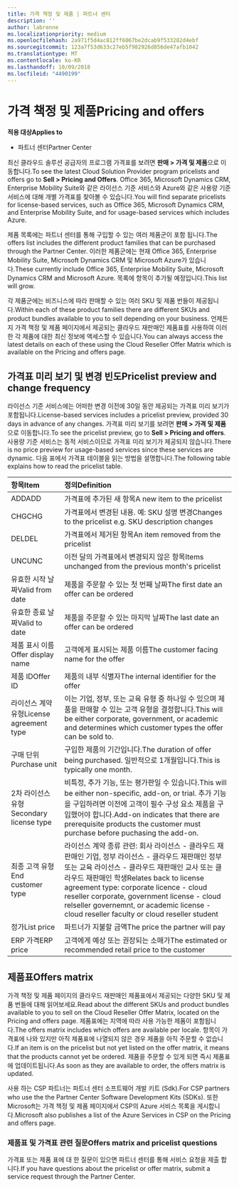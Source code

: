 ```yaml
---
title: 가격 책정 및 제품 | 파트너 센터
description: ''
author: labrenne
ms.localizationpriority: medium
ms.openlocfilehash: 2a971f5d4ac812ff6067be2dcab9f533282d4ebf
ms.sourcegitcommit: 123a7f53d633c27eb5f982926d856de47afb1042
ms.translationtype: MT
ms.contentlocale: ko-KR
ms.lasthandoff: 10/09/2018
ms.locfileid: "4490199"
---
```

# <a name="pricing-and-offers"></a><span data-ttu-id="152ca-102">가격 책정 및 제품</span><span class="sxs-lookup"><span data-stu-id="152ca-102">Pricing and offers</span></span>

**<span data-ttu-id="152ca-103">적용 대상</span><span class="sxs-lookup"><span data-stu-id="152ca-103">Applies to</span></span>**

-  <span data-ttu-id="152ca-104">파트너 센터</span><span class="sxs-lookup"><span data-stu-id="152ca-104">Partner Center</span></span>

<span data-ttu-id="152ca-105">최신 클라우드 솔루션 공급자의 프로그램 가격표를 보려면 **판매 > 가격 및 제품**으로 이동합니다.</span><span class="sxs-lookup"><span data-stu-id="152ca-105">To see the latest Cloud Solution Provider program pricelists and offers go to **Sell > Pricing and Offers**.</span></span> <span data-ttu-id="152ca-106">Office 365, Microsoft Dynamics CRM, Enterprise Mobility Suite와 같은 라이선스 기준 서비스와 Azure와 같은 사용량 기준 서비스에 대해 개별 가격표를 찾아볼 수 있습니다.</span><span class="sxs-lookup"><span data-stu-id="152ca-106">You will find separate pricelists for license-based services, such as Office 365, Microsoft Dynamics CRM, and Enterprise Mobility Suite, and for usage-based services which includes Azure.</span></span> 

<span data-ttu-id="152ca-107">제품 목록에는 파트너 센터를 통해 구입할 수 있는 여러 제품군이 포함 됩니다.</span><span class="sxs-lookup"><span data-stu-id="152ca-107">The offers list includes the different product families that can be purchased through the Partner Center.</span></span> <span data-ttu-id="152ca-108">이러한 제품군에는 현재 Office 365, Enterprise Mobility Suite, Microsoft Dynamics CRM 및 Microsoft Azure가 있습니다.</span><span class="sxs-lookup"><span data-stu-id="152ca-108">These currently include Office 365, Enterprise Mobility Suite, Microsoft Dynamics CRM and Microsoft Azure.</span></span> <span data-ttu-id="152ca-109">목록에 항목이 추가될 예정입니다.</span><span class="sxs-lookup"><span data-stu-id="152ca-109">This list will grow.</span></span>

<span data-ttu-id="152ca-110">각 제품군에는 비즈니스에 따라 판매할 수 있는 여러 SKU 및 제품 번들이 제공됩니다.</span><span class="sxs-lookup"><span data-stu-id="152ca-110">Within each of these product families there are different SKUs and product bundles available to you to sell depending on your business.</span></span> <span data-ttu-id="152ca-111">언제든지 가격 책정 및 제품 페이지에서 제공되는 클라우드 재판매인 제품표를 사용하여 이러한 각 제품에 대한 최신 정보에 액세스할 수 있습니다.</span><span class="sxs-lookup"><span data-stu-id="152ca-111">You can always access the latest details on each of these using the Cloud Reseller Offer Matrix which is available on the Pricing and offers page.</span></span>

## <a name="pricelist-preview-and-change-frequency"></a><span data-ttu-id="152ca-112">가격표 미리 보기 및 변경 빈도</span><span class="sxs-lookup"><span data-stu-id="152ca-112">Pricelist preview and change frequency</span></span> 

<span data-ttu-id="152ca-113">라이선스 기준 서비스에는 어떠한 변경 이전에 30일 동안 제공되는 가격표 미리 보기가 포함됩니다.</span><span class="sxs-lookup"><span data-stu-id="152ca-113">License-based services includes a pricelist preview, provided 30 days in advance of any changes.</span></span> <span data-ttu-id="152ca-114">가격표 미리 보기를 보려면 **판매 > 가격 및 제품**으로 이동합니다.</span><span class="sxs-lookup"><span data-stu-id="152ca-114">To see the pricelist preview, go to **Sell > Pricing and offers**.</span></span> <span data-ttu-id="152ca-115">사용량 기준 서비스는 동적 서비스이므로 가격표 미리 보기가 제공되지 않습니다.</span><span class="sxs-lookup"><span data-stu-id="152ca-115">There is no price preview for usage-based services since these services are dynamic.</span></span> <span data-ttu-id="152ca-116">다음 표에서 가격표 테이블을 읽는 방법을 설명합니다.</span><span class="sxs-lookup"><span data-stu-id="152ca-116">The following table explains how to read the pricelist table.</span></span>

|**<span data-ttu-id="152ca-117">항목</span><span class="sxs-lookup"><span data-stu-id="152ca-117">Item</span></span>**        |**<span data-ttu-id="152ca-118">정의</span><span class="sxs-lookup"><span data-stu-id="152ca-118">Definition</span></span>**      |
|:-----------   |:-----------   |
|<span data-ttu-id="152ca-119">ADD</span><span class="sxs-lookup"><span data-stu-id="152ca-119">ADD</span></span>   |<span data-ttu-id="152ca-120">가격표에 추가된 새 항목</span><span class="sxs-lookup"><span data-stu-id="152ca-120">A new item to the pricelist</span></span>|
|<span data-ttu-id="152ca-121">CHG</span><span class="sxs-lookup"><span data-stu-id="152ca-121">CHG</span></span>   |<span data-ttu-id="152ca-122">가격표에서 변경된 내용. 예: SKU 설명 변경</span><span class="sxs-lookup"><span data-stu-id="152ca-122">Changes to the pricelist e.g. SKU description changes</span></span>|
|<span data-ttu-id="152ca-123">DEL</span><span class="sxs-lookup"><span data-stu-id="152ca-123">DEL</span></span>   |<span data-ttu-id="152ca-124">가격표에서 제거된 항목</span><span class="sxs-lookup"><span data-stu-id="152ca-124">An item removed from the pricelist</span></span>|
|<span data-ttu-id="152ca-125">UNC</span><span class="sxs-lookup"><span data-stu-id="152ca-125">UNC</span></span>   |<span data-ttu-id="152ca-126">이전 달의 가격표에서 변경되지 않은 항목</span><span class="sxs-lookup"><span data-stu-id="152ca-126">Items unchanged from the previous month's pricelist</span></span>   |
|<span data-ttu-id="152ca-127">유효한 시작 날짜</span><span class="sxs-lookup"><span data-stu-id="152ca-127">Valid from date</span></span>   |<span data-ttu-id="152ca-128">제품을 주문할 수 있는 첫 번째 날짜</span><span class="sxs-lookup"><span data-stu-id="152ca-128">The first date an offer can be ordered</span></span>    |
|<span data-ttu-id="152ca-129">유효한 종료 날짜</span><span class="sxs-lookup"><span data-stu-id="152ca-129">Valid to date</span></span>   |<span data-ttu-id="152ca-130">제품을 주문할 수 있는 마지막 날짜</span><span class="sxs-lookup"><span data-stu-id="152ca-130">The last date an offer can be ordered</span></span>   |
|<span data-ttu-id="152ca-131">제품 표시 이름</span><span class="sxs-lookup"><span data-stu-id="152ca-131">Offer display name</span></span>   |<span data-ttu-id="152ca-132">고객에게 표시되는 제품 이름</span><span class="sxs-lookup"><span data-stu-id="152ca-132">The customer facing name for the offer</span></span>   |
|<span data-ttu-id="152ca-133">제품 ID</span><span class="sxs-lookup"><span data-stu-id="152ca-133">Offer ID</span></span>   |<span data-ttu-id="152ca-134">제품의 내부 식별자</span><span class="sxs-lookup"><span data-stu-id="152ca-134">The internal identifier for the offer</span></span>   |
|<span data-ttu-id="152ca-135">라이선스 계약 유형</span><span class="sxs-lookup"><span data-stu-id="152ca-135">License agreement type</span></span>   |<span data-ttu-id="152ca-136">이는 기업, 정부, 또는 교육 유형 중 하나일 수 있으며 제품을 판매할 수 있는 고객 유형을 결정합니다.</span><span class="sxs-lookup"><span data-stu-id="152ca-136">This will be either corporate, government, or academic and determines which customer types the offer can be sold to.</span></span>|
|<span data-ttu-id="152ca-137">구매 단위</span><span class="sxs-lookup"><span data-stu-id="152ca-137">Purchase unit</span></span>   |<span data-ttu-id="152ca-138">구입한 제품의 기간입니다.</span><span class="sxs-lookup"><span data-stu-id="152ca-138">The duration of offer being purchased.</span></span> <span data-ttu-id="152ca-139">일반적으로 1개월입니다.</span><span class="sxs-lookup"><span data-stu-id="152ca-139">This is typically one month.</span></span>   |
|<span data-ttu-id="152ca-140">2차 라이선스 유형</span><span class="sxs-lookup"><span data-stu-id="152ca-140">Secondary license type</span></span>   |<span data-ttu-id="152ca-141">비특정, 추가 기능, 또는 평가판일 수 있습니다.</span><span class="sxs-lookup"><span data-stu-id="152ca-141">This will be either non-specific, add-on, or trial.</span></span> <span data-ttu-id="152ca-142">추가 기능을 구입하려면 이전에 고객이 필수 구성 요소 제품을 구입했어야 합니다.</span><span class="sxs-lookup"><span data-stu-id="152ca-142">Add-on indicates that there are prerequisite products the customer must purchase before puchasing the add-on.</span></span>|
|<span data-ttu-id="152ca-143">최종 고객 유형</span><span class="sxs-lookup"><span data-stu-id="152ca-143">End customer type</span></span>   |<span data-ttu-id="152ca-144">라이선스 계약 종류 관련: 회사 라이선스 - 클라우드 재판매인 기업, 정부 라이선스 - 클라우드 재판매인 정부 또는 교육 라이선스 - 클라우드 재판매인 교사 또는 클라우드 재판매인 학생</span><span class="sxs-lookup"><span data-stu-id="152ca-144">Relates back to license agreement type: corporate licence - cloud reseller corporate, government license - cloud relseller governemnt, or academic license - cloud reseller faculty or cloud reseller student</span></span>   |
|<span data-ttu-id="152ca-145">정가</span><span class="sxs-lookup"><span data-stu-id="152ca-145">List price</span></span>   |<span data-ttu-id="152ca-146">파트너가 지불할 금액</span><span class="sxs-lookup"><span data-stu-id="152ca-146">The price the partner will pay</span></span>   |
|<span data-ttu-id="152ca-147">ERP 가격</span><span class="sxs-lookup"><span data-stu-id="152ca-147">ERP price</span></span>   |<span data-ttu-id="152ca-148">고객에게 예상 또는 권장되는 소매가</span><span class="sxs-lookup"><span data-stu-id="152ca-148">The estimated or recommended retail price to the customer</span></span>   |

## <a name="offers-matrix"></a><span data-ttu-id="152ca-149">제품표</span><span class="sxs-lookup"><span data-stu-id="152ca-149">Offers matrix</span></span>

<span data-ttu-id="152ca-150">가격 책정 및 제품 페이지의 클라우드 재판매인 제품표에서 제공되는 다양한 SKU 및 제품 번들에 대해 읽어보세요.</span><span class="sxs-lookup"><span data-stu-id="152ca-150">Read about the different SKUs and product bundles available to you to sell on the Cloud Reseller Offer Matrix, located on the Pricing and offers page.</span></span> <span data-ttu-id="152ca-151">제품표에는 지역에 따라 사용 가능한 제품이 포함됩니다.</span><span class="sxs-lookup"><span data-stu-id="152ca-151">The offers matrix includes which offers are available per locale.</span></span> <span data-ttu-id="152ca-152">항목이 가격표에 나와 있지만 아직 제품표에 나열되지 않은 경우 제품을 아직 주문할 수 없습니다.</span><span class="sxs-lookup"><span data-stu-id="152ca-152">If an item is on the pricelist but not yet listed on the offer matrix, it means that the products cannot yet be ordered.</span></span> <span data-ttu-id="152ca-153">제품을 주문할 수 있게 되면 즉시 제품표에 업데이트됩니다.</span><span class="sxs-lookup"><span data-stu-id="152ca-153">As soon as they are available to order, the offers matrix is updated.</span></span>

<span data-ttu-id="152ca-154">사용 하는 CSP 파트너는 파트너 센터 소프트웨어 개발 키트 (Sdk).</span><span class="sxs-lookup"><span data-stu-id="152ca-154">For CSP partners who use the the Partner Center Software Development Kits (SDKs).</span></span> <span data-ttu-id="152ca-155">또한 Microsoft는 가격 책정 및 제품 페이지에서 CSP의 Azure 서비스 목록을 게시합니다.</span><span class="sxs-lookup"><span data-stu-id="152ca-155">Microsoft also publishes a list of the Azure Services in CSP on the Pricing and offers page.</span></span>

### <a name="offers-matrix-and-pricelist-questions"></a><span data-ttu-id="152ca-156">제품표 및 가격표 관련 질문</span><span class="sxs-lookup"><span data-stu-id="152ca-156">Offers matrix and pricelist questions</span></span>

<span data-ttu-id="152ca-157">가격표 또는 제품 표에 대 한 질문이 있으면 파트너 센터를 통해 서비스 요청을 제출 합니다.</span><span class="sxs-lookup"><span data-stu-id="152ca-157">If you have questions about the pricelist or offer matrix, submit a service request through the Partner Center.</span></span>
